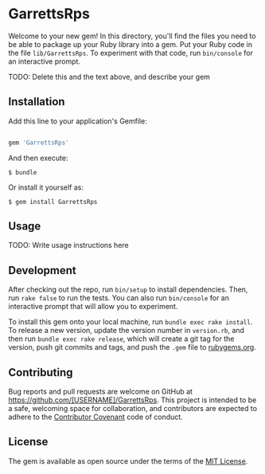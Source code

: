 
# GarrettsRps

Welcome to your new gem! In this directory, you'll find the files you need to be able to package up your Ruby library into a gem. Put your Ruby code in the file `lib/GarrettsRps`. To experiment with that code, run `bin/console` for an interactive prompt.


TODO: Delete this and the text above, and describe your gem

## Installation

Add this line to your application's Gemfile:

```ruby

gem 'GarrettsRps'

```

And then execute:

    $ bundle

Or install it yourself as:


    $ gem install GarrettsRps


## Usage

TODO: Write usage instructions here

## Development


After checking out the repo, run `bin/setup` to install dependencies. Then, run `rake false` to run the tests. You can also run `bin/console` for an interactive prompt that will allow you to experiment.


To install this gem onto your local machine, run `bundle exec rake install`. To release a new version, update the version number in `version.rb`, and then run `bundle exec rake release`, which will create a git tag for the version, push git commits and tags, and push the `.gem` file to [rubygems.org](https://rubygems.org).

## Contributing


Bug reports and pull requests are welcome on GitHub at https://github.com/[USERNAME]/GarrettsRps. This project is intended to be a safe, welcoming space for collaboration, and contributors are expected to adhere to the [Contributor Covenant](contributor-covenant.org) code of conduct.



## License

The gem is available as open source under the terms of the [MIT License](http://opensource.org/licenses/MIT).

